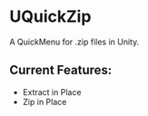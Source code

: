 # UQuickZip
A QuickMenu for .zip files in Unity.

## Current Features:
* Extract in Place
* Zip in Place
